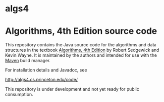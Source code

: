 # algs4

Algorithms, 4th Edition source code
===================================

This repository contains the Java source code for the algorithms and data structures
in the textbook <a href = "http://amzn.to/13VNJi7">Algorithms, 4th Edition</a>
by Robert Sedgewick and Kevin Wayne. It is maintained by the authors and 
intended for use with the <a href = "https://maven.apache.org">Maven</a> build manager.

For installation details and Javadoc, see

http://algs4.cs.princeton.edu/code/

This repository is under development and not yet ready for public consumption.
